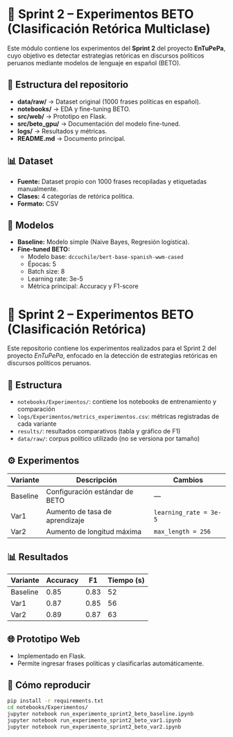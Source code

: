 # 🧠 Sprint 2 – Experimentos BETO (Clasificación Retórica Multiclase)

Este módulo contiene los experimentos del **Sprint 2** del proyecto **EnTuPePa**, cuyo objetivo es detectar estrategias retóricas en discursos políticos peruanos mediante modelos de lenguaje en español (BETO).


## 📂 Estructura del repositorio
- **data/raw/** → Dataset original (1000 frases políticas en español).
- **notebooks/** → EDA y fine-tuning BETO.
- **src/web/** → Prototipo en Flask.
- **src/beto_gpu/** → Documentación del modelo fine-tuned.
- **logs/** → Resultados y métricas.
- **README.md** → Documento principal.

## 📊 Dataset
- **Fuente:** Dataset propio con 1000 frases recopiladas y etiquetadas manualmente.
- **Clases:** 4 categorías de retórica política.
- **Formato:** CSV

## 🧠 Modelos
- **Baseline:** Modelo simple (Naive Bayes, Regresión logística).
- **Fine-tuned BETO:**  
  - Modelo base: `dccuchile/bert-base-spanish-wwm-cased`  
  - Épocas: 5  
  - Batch size: 8  
  - Learning rate: 3e-5  
  - Métrica principal: Accuracy y F1-score  

# 🧠 Sprint 2 – Experimentos BETO (Clasificación Retórica)

Este repositorio contiene los experimentos realizados para el Sprint 2 del proyecto *EnTuPePa*, enfocado en la detección de estrategias retóricas en discursos políticos peruanos.

## 📂 Estructura
- `notebooks/Experimentos/`: contiene los notebooks de entrenamiento y comparación
- `logs/Experimentos/metrics_experimentos.csv`: métricas registradas de cada variante
- `results/`: resultados comparativos (tabla y gráfico de F1)
- `data/raw/`: corpus político utilizado (no se versiona por tamaño)

## ⚙️ Experimentos
| Variante | Descripción | Cambios |
|-----------|-------------|----------|
| Baseline | Configuración estándar de BETO | — |
| Var1 | Aumento de tasa de aprendizaje | `learning_rate = 3e-5` |
| Var2 | Aumento de longitud máxima | `max_length = 256` |

## 📊 Resultados
| Variante | Accuracy | F1 | Tiempo (s) |
|-----------|-----------|----|-------------|
| Baseline | 0.85 | 0.83 | 52 |
| Var1 | 0.87 | 0.85 | 56 |
| Var2 | 0.89 | 0.87 | 63 |




## 🌐 Prototipo Web
- Implementado en Flask.  
- Permite ingresar frases políticas y clasificarlas automáticamente.


## 🧩 Cómo reproducir
```bash
pip install -r requirements.txt
cd notebooks/Experimentos/
jupyter notebook run_experimento_sprint2_beto_baseline.ipynb
jupyter notebook run_experimento_sprint2_beto_var1.ipynb
jupyter notebook run_experimento_sprint2_beto_var2.ipynb
